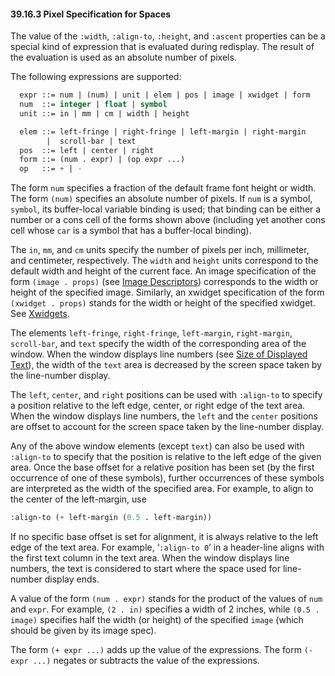 

#### 39.16.3 Pixel Specification for Spaces

The value of the `:width`, `:align-to`, `:height`, and `:ascent` properties can be a special kind of expression that is evaluated during redisplay. The result of the evaluation is used as an absolute number of pixels.

The following expressions are supported:

```lisp
  expr ::= num | (num) | unit | elem | pos | image | xwidget | form
  num  ::= integer | float | symbol
  unit ::= in | mm | cm | width | height
```

```lisp
  elem ::= left-fringe | right-fringe | left-margin | right-margin
        |  scroll-bar | text
  pos  ::= left | center | right
  form ::= (num . expr) | (op expr ...)
  op   ::= + | -
```

The form `num` specifies a fraction of the default frame font height or width. The form `(num)` specifies an absolute number of pixels. If `num` is a symbol, `symbol`, its buffer-local variable binding is used; that binding can be either a number or a cons cell of the forms shown above (including yet another cons cell whose `car` is a symbol that has a buffer-local binding).

The `in`, `mm`, and `cm` units specify the number of pixels per inch, millimeter, and centimeter, respectively. The `width` and `height` units correspond to the default width and height of the current face. An image specification of the form `(image . props)` (see [Image Descriptors](Image-Descriptors.html)) corresponds to the width or height of the specified image. Similarly, an xwidget specification of the form `(xwidget . props)` stands for the width or height of the specified xwidget. See [Xwidgets](Xwidgets.html).

The elements `left-fringe`, `right-fringe`, `left-margin`, `right-margin`, `scroll-bar`, and `text` specify the width of the corresponding area of the window. When the window displays line numbers (see [Size of Displayed Text](Size-of-Displayed-Text.html)), the width of the `text` area is decreased by the screen space taken by the line-number display.

The `left`, `center`, and `right` positions can be used with `:align-to` to specify a position relative to the left edge, center, or right edge of the text area. When the window displays line numbers, the `left` and the `center` positions are offset to account for the screen space taken by the line-number display.

Any of the above window elements (except `text`) can also be used with `:align-to` to specify that the position is relative to the left edge of the given area. Once the base offset for a relative position has been set (by the first occurrence of one of these symbols), further occurrences of these symbols are interpreted as the width of the specified area. For example, to align to the center of the left-margin, use

```lisp
:align-to (+ left-margin (0.5 . left-margin))
```

If no specific base offset is set for alignment, it is always relative to the left edge of the text area. For example, ‘`:align-to 0`’ in a header-line aligns with the first text column in the text area. When the window displays line numbers, the text is considered to start where the space used for line-number display ends.

A value of the form `(num . expr)` stands for the product of the values of `num` and `expr`. For example, `(2 . in)` specifies a width of 2 inches, while `(0.5 . image)` specifies half the width (or height) of the specified `image` (which should be given by its image spec).

The form `(+ expr ...)` adds up the value of the expressions. The form `(- expr ...)` negates or subtracts the value of the expressions.
